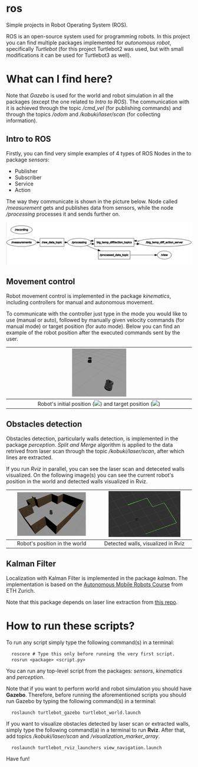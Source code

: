 # ros
Simple projects in Robot Operating System (ROS).

ROS is an open-source system used for programming robots. In this project you can find multiple packages implemented for *autonomous robot*, specifically *Turtlebot* (for this project Turtlebot2 was used, but with small modifications it can be used for Turtlebot3 as well).

# What can I find here?

Note that *Gazebo* is used for the world and robot simulation in all the packages (except the one related to *Intro to ROS*). The communication with it is achieved through the topic */cmd_vel* (for publishing commands) and through the topics */odom*  and */kobuki/laser/scan* (for collecting information).

## Intro to ROS

Firstly, you can find very simple examples of 4 types of ROS Nodes in the to package *sensors*:
* Publisher
* Subscriber
* Service
* Action

The way they communicate is shown in the picture below. Node called */measurement* gets and publishes data from sensors, while the node */processing* processes it and sends further on.

<img src="images/intro_to_ros.png">

## Movement control

Robot movement control is implemented in the package *kinematics*, including controllers for manual and autonomous movement.

To communicate with the controller just type in the mode you would like to use (manual or auto), followed by manually given velocity commands (for manual mode) or target position (for auto mode). Below you can find an example of the robot position after the executed commands sent by the user.

| <img src="images/kinematics.png" width="30%">|
|:---:|
| Robot's initial position (<img src="https://render.githubusercontent.com/render/math?math=x=0,y=0,\theta=0">) and target position (<img src="https://render.githubusercontent.com/render/math?math=x=1.5,y=2.5,\theta=\frac{\pi}{2}">) |

## Obstacles detection

Obstacles detection, particularly walls detection, is implemented in the package *perception*. *Split and Merge* algorithm is applied to the data retrived from laser scan through the topic */kobuki/laser/scan*, after which lines are extracted.

If you run *Rviz* in parallel, you can see the laser scan and deteceted walls visualized. On the following image(s) you can see the current robot's position in the world and detected walls visualized in Rviz.

| <img src="images/maze.png" width="80%">| <img src="images/walls.png" width="80%">|
|:---:|:---:|
| Robot's position in the world| Detected walls, visualized in Rviz |

## Kalman Filter

Localization with Kalman Filter is implemented in the package *kalman*. The implementation is based on the [Autonomous Mobile Robots Course](https://asl.ethz.ch/education/lectures/autonomous_mobile_robots.html) from ETH Zurich.

Note that this package depends on laser line extraction from [this repo](https://github.com/kam3k/laser_line_extraction).

# How to run these scripts?

To run any script simply type the following command(s) in a terminal:

```shell
  roscore # Type this only before running the very first script.
  rosrun <package> <script.py>
```

You can run any top-level script from the packages: *sensors*, *kinematics* and *perception*.

Note that if you want to perform world and robot simulation you should have **Gazebo**. Therefore, before running the aforementioned scripts you should run Gazebo by typing the following command(s) in a terminal:

```shell
  roslaunch turtlebot_gazebo turtlebot_world.launch
```

If you want to visualize obstacles detected by laser scan or extracted walls, simply type the following command(a) in a terminal to run **Rviz**. After that, add topics */kobuki/laser/scan* and */visualization_marker_array*.

```shell
  roslaunch turtlebot_rviz_launchers view_navigation.launch
```

Have fun!


